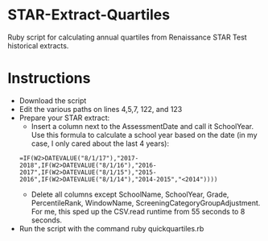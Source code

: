 # STAR-Extract-Quartiles
Ruby script for calculating annual quartiles from Renaissance STAR Test historical extracts.

# Instructions
* Download the script
* Edit the various paths on lines 4,5,7, 122, and 123
* Prepare your STAR extract:
    * Insert a column next to the AssessmentDate and call it SchoolYear. Use this formula to calculate a school year based on the date (in my case, I only cared about the last 4 years):
    ````
    =IF(W2>DATEVALUE("8/1/17"),"2017-2018",IF(W2>DATEVALUE("8/1/16"),"2016-2017",IF(W2>DATEVALUE("8/1/15"),"2015-2016",IF(W2>DATEVALUE("8/1/14"),"2014-2015","<2014"))))
    ````
    * Delete all columns except SchoolName, SchoolYear, Grade, PercentileRank, WindowName, ScreeningCategoryGroupAdjustment. For me, this sped up the CSV.read runtime from 55 seconds to 8 seconds.
* Run the script with the command ruby quickquartiles.rb

